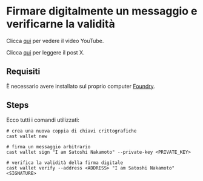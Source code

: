 # Firmare digitalmente un messaggio e verificarne la validità

Clicca [qui](https://x.com/crypto_ita2/status/1891072558646333440) per vedere il video YouTube.

Clicca [qui](https://x.com/crypto_ita2/status/1891072558646333440) per leggere il post X.

## Requisiti

È necessario avere installato sul proprio computer [Foundry](https://book.getfoundry.sh/getting-started/installation).

## Steps

Ecco tutti i comandi utilizzati:

```shell
# crea una nuova coppia di chiavi crittografiche
cast wallet new
```

```shell
# firma un messaggio arbitrario
cast wallet sign "I am Satoshi Nakamoto" --private-key <PRIVATE_KEY>
```

```shell
# verifica la validità della firma digitale
cast wallet verify --address <ADDRESS> "I am Satoshi Nakamoto" <SIGNATURE>
```
